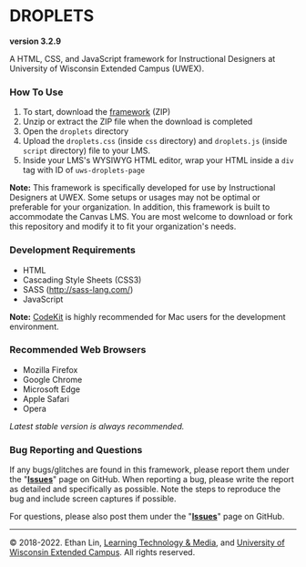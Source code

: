 # DROPLETS
**version 3.2.9**  

A HTML, CSS, and JavaScript framework for Instructional Designers at University of Wisconsin Extended Campus (UWEX).

### How To Use
1. To start, download the [framework](https://github.com/uwex-learning-tech/droplets-v3/archive/master.zip) (ZIP)
2. Unzip or extract the ZIP file when the download is completed
3. Open the `droplets` directory
4. Upload the `droplets.css` (inside `css` directory) and `droplets.js` (inside `script` directory) file to your LMS.
5. Inside your LMS's WYSIWYG HTML editor, wrap your HTML inside a `div` tag with ID of `uws-droplets-page`

**Note:** This framework is specifically developed for use by Instructional Designers at UWEX. Some setups or usages may not be optimal or preferable for your organization. In addition, this framework is built to accommodate the Canvas LMS. You are most welcome to download or fork this repository and modify it to fit your organization's needs.

### Development Requirements
* HTML
* Cascading Style Sheets (CSS3)
* SASS (http://sass-lang.com/)
* JavaScript

**Note:** [CodeKit](https://incident57.com/codekit/) is highly recommended for Mac users for the development environment.

### Recommended Web Browsers
* Mozilla Firefox
* Google Chrome
* Microsoft Edge
* Apple Safari
* Opera

*Latest stable version is always recommended.*

### Bug Reporting and Questions
If any bugs/glitches are found in this framework, please report them under the "**[Issues](https://github.com/uwex-learning-tech/droplets-v3/issues)**" page on GitHub. When reporting a bug, please write the report as detailed and specifically as possible. Note the steps to reproduce the bug and include screen captures if possible.

For questions, please also post them under the "**[Issues](https://github.com/uwex-learning-tech/droplets-v3/issues)**" page on GitHub.

---
&copy; 2018-2022. Ethan Lin, [Learning Technology & Media](https://media.uwex.edu), and [University of Wisconsin Extended Campus](https://ce.uwex.edu). All rights reserved.
